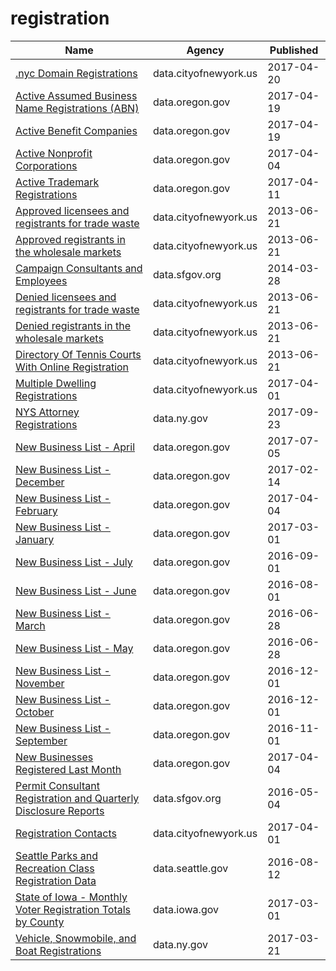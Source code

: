# registration

Name | Agency | Published
---- | ---- | ---------
[.nyc Domain Registrations](../socrata/9cw8-7heb.md) | data.cityofnewyork.us | 2017-04-20
[Active Assumed Business Name Registrations (ABN)](../socrata/vt5w-tv2x.md) | data.oregon.gov | 2017-04-19
[Active Benefit Companies](../socrata/baig-8b9x.md) | data.oregon.gov | 2017-04-19
[Active Nonprofit Corporations](../socrata/8kyv-b2kw.md) | data.oregon.gov | 2017-04-04
[Active Trademark Registrations](../socrata/ny3n-dx3v.md) | data.oregon.gov | 2017-04-11
[Approved licensees and registrants for trade waste](../socrata/tphb-2tdm.md) | data.cityofnewyork.us | 2013-06-21
[Approved registrants in the wholesale markets](../socrata/sapz-4gsi.md) | data.cityofnewyork.us | 2013-06-21
[Campaign Consultants and Employees](../socrata/8n8d-ry79.md) | data.sfgov.org | 2014-03-28
[Denied licensees and registrants for trade waste](../socrata/5t7n-dizh.md) | data.cityofnewyork.us | 2013-06-21
[Denied registrants in the wholesale markets](../socrata/35f6-8qd2.md) | data.cityofnewyork.us | 2013-06-21
[Directory Of Tennis Courts With Online Registration](../socrata/j6ik-kjbs.md) | data.cityofnewyork.us | 2013-06-21
[Multiple Dwelling Registrations](../socrata/tesw-yqqr.md) | data.cityofnewyork.us | 2017-04-01
[NYS Attorney Registrations](../socrata/eqw2-r5nb.md) | data.ny.gov | 2017-09-23
[New Business List - April](../socrata/5qwt-pfng.md) | data.oregon.gov | 2017-07-05
[New Business List - December](../socrata/fizx-mxwm.md) | data.oregon.gov | 2017-02-14
[New Business List - February](../socrata/rzbk-bycp.md) | data.oregon.gov | 2017-04-04
[New Business List - January](../socrata/v44b-kxkg.md) | data.oregon.gov | 2017-03-01
[New Business List - July](../socrata/395d-muju.md) | data.oregon.gov | 2016-09-01
[New Business List - June](../socrata/i8h7-mn6v.md) | data.oregon.gov | 2016-08-01
[New Business List - March](../socrata/iqk5-vk9d.md) | data.oregon.gov | 2016-06-28
[New Business List - May](../socrata/qnw2-qahx.md) | data.oregon.gov | 2016-06-28
[New Business List - November](../socrata/tu37-gsxb.md) | data.oregon.gov | 2016-12-01
[New Business List - October](../socrata/9vys-vbud.md) | data.oregon.gov | 2016-12-01
[New Business List - September](../socrata/ddus-tiqp.md) | data.oregon.gov | 2016-11-01
[New Businesses Registered Last Month](../socrata/esjy-u4fc.md) | data.oregon.gov | 2017-04-04
[Permit Consultant Registration and Quarterly Disclosure Reports](../socrata/py46-sknn.md) | data.sfgov.org | 2016-05-04
[Registration Contacts](../socrata/feu5-w2e2.md) | data.cityofnewyork.us | 2017-04-01
[Seattle Parks and Recreation Class Registration Data](../socrata/pfm3-d3j2.md) | data.seattle.gov | 2016-08-12
[State of Iowa - Monthly Voter Registration Totals by County](../socrata/cp55-uurs.md) | data.iowa.gov | 2017-03-01
[Vehicle, Snowmobile, and Boat Registrations](../socrata/w4pv-hbkt.md) | data.ny.gov | 2017-03-21

